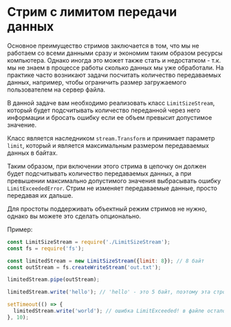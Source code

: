# Стрим с лимитом передачи данных

Основное преимущество стримов заключается в том, что мы не работаем со всеми данными сразу и 
экономим таким образом ресурсы компьютера. Однако иногда это может также стать и недостатком - т.к. 
мы не знаем в процессе работы сколько данных мы уже обработали. 
На практике часто возникают задачи посчитать количество передаваемых данных, например, чтобы 
ограничить размер загружаемого пользователем на сервер файла.   

В данной задаче вам необходимо реализовать класс `LimitSizeStream`, который будет подсчитывать 
количество переданной через него информации и бросать ошибку если ее объем превысит допустимое 
значение. 

Класс является наследником `stream.Transform` и принимает параметр `limit`, который и является 
максимальным размером передаваемых данных в байтах.

Таким образом, при включении этого стрима в цепочку он должен будет подсчитывать количество 
передаваемых данных, а при превышении максимально допустимого значения выбрасывать ошибку 
`LimitExceededError`. Стрим не изменяет передаваемые данные, просто передавая их дальше.

Для простоты поддерживать объектный режим стримов не нужно, однако вы можете это сделать 
опционально. 

Пример: 
```js
const LimitSizeStream = require('./LimitSizeStream');
const fs = require('fs');

const limitedStream = new LimitSizeStream({limit: 8}); // 8 байт
const outStream = fs.createWriteStream('out.txt');

limitedStream.pipe(outStream);

limitedStream.write('hello'); // 'hello' - это 5 байт, поэтому эта строчка целиком записана в файл

setTimeout(() => {
  limitedStream.write('world'); // ошибка LimitExceeded! в файле осталось только hello
}, 10);

```
